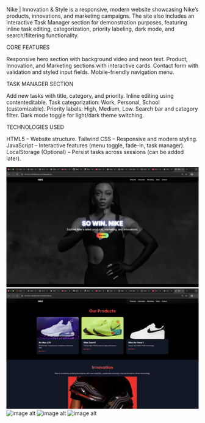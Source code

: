 Nike | Innovation & Style is a responsive, modern website showcasing Nike’s products, innovations, and marketing campaigns.
The site also includes an interactive Task Manager section for demonstration purposes, featuring inline task editing, categorization, priority labeling, dark mode, and search/filtering functionality.

CORE FEATURES

Responsive hero section with background video and neon text.
Product, Innovation, and Marketing sections with interactive cards.
Contact form with validation and styled input fields.
Mobile-friendly navigation menu.

TASK MANAGER SECTION

Add new tasks with title, category, and priority.
Inline editing using contenteditable.
Task categorization: Work, Personal, School (customizable).
Priority labels: High, Medium, Low.
Search bar and category filter.
Dark mode toggle for light/dark theme switching.

TECHNOLOGIES USED

HTML5 – Website structure.
Tailwind CSS – Responsive and modern styling.
JavaScript – Interactive features (menu toggle, fade-in, task manager).
LocalStorage (Optional) – Persist tasks across sessions (can be added later).

![image alt](https://github.com/buyinzadiana-bot/WEEK-TWO-ASSIGNMENT/blob/0d9fb36f6307c65222d929159e3b08ae331d54fc/Screenshot%202025-09-21%20at%2016.29.22.png)
![image alt](https://github.com/buyinzadiana-bot/WEEK-TWO-ASSIGNMENT/blob/d4f26937bf99107105d5c288ba0e17f94d89d5a6/Screenshot%202025-09-21%20at%2016.29.35.png)
![image alt](https://github.com/buyinzadiana-bot/WEEK-TWO-ASSIGNMENT#:~:text=5%20hours%20ago-,Screenshot%202025%2D09%2D21%20at%2016.29.22.png,-Add%20files%20via)
![image alt](https://github.com/buyinzadiana-bot/WEEK-TWO-ASSIGNMENT#:~:text=5%20hours%20ago-,Screenshot%202025%2D09%2D21%20at%2016.29.22.png,-Add%20files%20via)
![image alt](https://github.com/buyinzadiana-bot/WEEK-TWO-ASSIGNMENT#:~:text=5%20hours%20ago-,Screenshot%202025%2D09%2D21%20at%2016.29.22.png,-Add%20files%20via)
